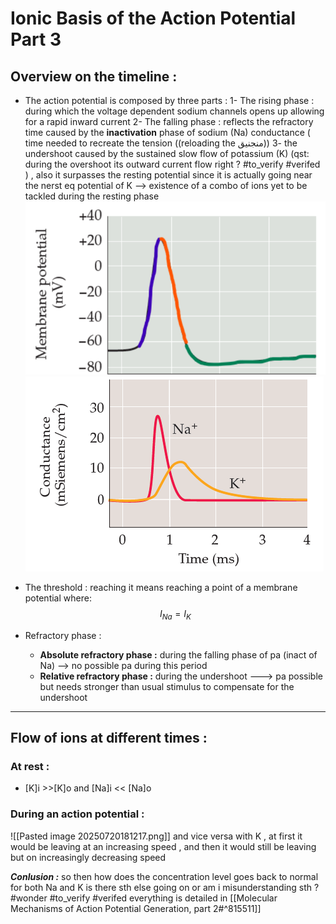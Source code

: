 # Ionic Basis of the Action Potential Part 3
## Overview on the timeline :
* The action potential is composed by three parts :
		1- The rising phase : during which the voltage dependent sodium channels opens up allowing for a rapid inward current
		2- The falling phase : reflects the refractory time caused by the **inactivation** phase of sodium (Na) conductance ( time needed to recreate the tension ((reloading the منجنيق))
		3- the undershoot caused by the sustained slow flow of potassium (K) (qst: during the overshoot its outward current flow right ? #to_verify #verifed ) , also it surpasses the resting potential since it is actually going near the nerst eq potential of K 
		--> existence of a combo of ions yet to be tackled during the resting phase  
		![Pasted image 20250720172533](./images/Pasted%20image%2020250720172533.png) ![Pasted image 20250720173310](./images/Pasted%20image%2020250720173310.png)
	
* The threshold : reaching it means reaching a point of a membrane potential where:  $$ I_{Na} = I_{K}$$
* Refractory phase : 
	* **Absolute refractory phase :** during the falling phase of pa (inact of Na) --> no possible pa during this period 
	* **Relative refractory phase :** during the undershoot ---> pa possible but needs stronger than usual stimulus to compensate for the undershoot 
***
## Flow of ions at different times :
### At rest : 
* [K]i >>[K]o and [Na]i << [Na]o 
### During an action potential :
![[Pasted image 20250720181217.png]]
and vice versa with K , at first it would be leaving at an increasing speed , and then it would still be leaving but on increasingly decreasing speed 

***Conlusion :*** so then how does the concentration level goes back to normal for both Na and K is there sth else going on or am i misunderstanding sth ? #wonder #to_verify #verifed everything is detailed in [[Molecular Mechanisms of Action Potential Generation, part 2#^815511]]